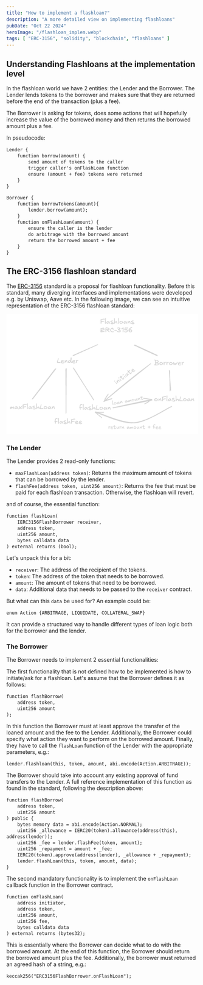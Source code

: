 ```yaml
---
title: "How to implement a flashloan?"
description: "A more detailed view on implementing flashloans"
pubDate: "Oct 22 2024"
heroImage: "/flashloan_implem.webp"
tags: [ "ERC-3156", "solidity", "blockchain", "flashloans" ]
---
```


## Understanding Flashloans at the implementation level

In the flashloan world we have 2 entities: the Lender and the Borrower.
The Lender lends tokens to the borrower and makes sure that they are returned before the end of the transaction
(plus a fee).

The Borrower is asking for tokens, does some actions that will hopefully increase the value of the borrowed money and
then returns the borrowed amount plus a fee.

In pseudocode:

```
Lender {
    function borrow(amount) {
        send amount of tokens to the caller
        trigger caller's onFlashLoan function
        ensure (amount + fee) tokens were returned
    }
}
```

```
Borrower {
    function borrowTokens(amount){
        lender.borrow(amount);
    }
    function onFlashLoan(amount) {
        ensure the caller is the lender
        do arbitrage with the borrowed amount
        return the borrowed amount + fee
    } 
}
```

## The ERC-3156 flashloan standard

The [ERC-3156](https://eips.ethereum.org/EIPS/eip-3156) standard is a proposal for flashloan functionality.
Before this standard, many diverging interfaces and implementations were developed e.g. by Uniswap, Aave etc.
In the following image, we can see an intuitive representation of the ERC-3156 flashloan standard:

![ERC-3156 flashloan standard](public/erc-3156_flashloan_standard.png)

### The Lender

The Lender provides 2 read-only functions:

- `maxFlashLoan(address token)`: Returns the maximum amount of tokens that can be borrowed by the lender.
- `flashFee(address token, uint256 amount)`: Returns the fee that must be paid for each flashloan transaction.
  Otherwise, the flashloan will revert.

and of course, the essential function:

```solidity
function flashLoan(
    IERC3156FlashBorrower receiver,
    address token,
    uint256 amount,
    bytes calldata data
) external returns (bool);
```

Let's unpack this for a bit:

- `receiver`: The address of the recipient of the tokens.
- `token`: The address of the token that needs to be borrowed.
- `amount`: The amount of tokens that need to be borrowed.
- `data`: Additional data that needs to be passed to the `receiver` contract.

But what can this `data` be used for?
An example could be:

```solidity
enum Action {ARBITRAGE, LIQUIDATE, COLLATERAL_SWAP}
```

It can provide a structured way to handle different types of loan logic both for the borrower and the lender.

### The Borrower

The Borrower needs to implement 2 essential functionalities:

The first functionality that is not defined how to be implemented is how to initiate/ask for a flashloan.
Let's assume that the Borrower defines it as follows:

```solidity
function flashBorrow(
    address token,
    uint256 amount
); 
```

In this function the Borrower must at least approve the transfer of the loaned amount and the fee to the Lender.
Additionally, the Borrower could specify what action they want to perform on the borrowed amount.
Finally, they have to call the `flashLoan` function of the Lender with the appropriate parameters, e.g.:

```solidity
lender.flashloan(this, token, amount, abi.encode(Action.ARBITRAGE));
```

The Borrower should take into account any existing approval of fund transfers to the Lender.
A full reference implementation of this function as found in the standard, following the description above:

```solidity
function flashBorrow(
    address token,
    uint256 amount
) public {
    bytes memory data = abi.encode(Action.NORMAL);
    uint256 _allowance = IERC20(token).allowance(address(this), address(lender));
    uint256 _fee = lender.flashFee(token, amount);
    uint256 _repayment = amount + _fee;
    IERC20(token).approve(address(lender), _allowance + _repayment);
    lender.flashLoan(this, token, amount, data);
}
```

The second mandatory functionality is to implement the `onFlashLoan` callback function in the Borrower contract.

```solidity
function onFlashLoan(
    address initiator,
    address token,
    uint256 amount,
    uint256 fee,
    bytes calldata data
) external returns (bytes32);
```

This is essentially where the Borrower can decide what to do with the borrowed amount.
At the end of this function, the Borrower should return the borrowed amount plus the fee.
Additionally, the borrower must returned an agreed hash of a string, e.g.:

```solidity
keccak256("ERC3156FlashBorrower.onFlashLoan");
```
